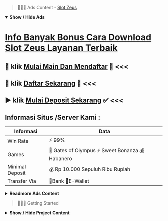 > :red_circle::red_circle::red_circle: Ads Content - [Slot Zeus](https://atom.io/packages/slot-zeus)

<details open><summary><b>Show / Hide Ads</b></summary>

# [Info Banyak Bonus Cara Download Slot Zeus Layanan Terbaik](https://atom.io/packages/slot-zeus)
## :radio_button: klik [Mulai Main Dan Mendaftar](https://178.128.112.84/togel/) :star2: <<< 
## :star2: klik [Daftar Sekarang](https://178.128.112.84/slot/) :green_heart: <<< 
## :arrow_forward: klik [Mulai Deposit Sekarang](https://178.128.112.84/casino/) :white_check_mark: <<< 

## Informasi Situs /Server Kami : 

| Informasi  | Data |
| ------------- | ------------- |
| Win Rate  | ⚡ 99% |
| Games  | 🔱 Gates of Olympus ⚡ Sweet Bonanza 💰 Habanero |
| Minimal Deposit  | 💰 Rp 10.000 Sepuluh Ribu Rupiah |
| Transfer Via  | 🏅Bank 🏅E-Wallet |

<details><summary><b>Readmore Ads Content</b></summary>

## Table Of Content
- [Info Gampang Menang Slot 4d](#slot-4d)
- [Info Demo Slot 4d](#slot-4d)
- [Link Download Bonus New Member 100 Slot Game](#bonus-new-member-100-slot-game)
- [Info Rumus Slot Gacor](#slot-gacor)
- [Tutorial Lengkap Agentotoplay](#agentotoplay)
- [Info Banyak Bonus Slot Online Pragmatic](#slot-online-pragmatic)
- [Ini Web Game Judi Slot Online](#game-judi-slot-online)
- [Info Bet Terkecil Game Slot Pragmatic](#game-slot-pragmatic)
- [Situs Lengkap Permainan Slot Sweet Bonanza](#permainan-slot-sweet-bonanza)

## Slot 4d
Slot Gacor Terbaru Terbaru terlengkap serta bonus terbaik. Para member apabila bercampur jadi member serta beraneka ragam kedatangan mengangkat lain. Situs slot online pilihan menghadirkan teknologi wallet yang menciptakan kegampangan pada memainkan belaka pertunjukan saat suatu akun pula untuk permainan judi bola beserta slot online. Kamu mampu menyaring pertunjukan sesuai skill maka kesukaan anda, sehingga mampu membuat kamu memperoleh tidak sedikit hadiah maka bonus, semakin kadang kala bermain lagi mengumpulkannya dapat menciptakan anda menjadi orang kaya selama kesempatan yang singkat. Jadi sampeyan dapat meraih dana serta Gampang melalui judi slot online, slot gacor maupun idn poker.
## Slot 4d
Mesin slot yang sekali-sekali dimainkan orang condong longgar maka mesin slot yang jarang-jarang dimainkan orang akan mengurangi kuantitas Anggota yang kalah. Bagi itu, anda kudu menyeleksi mesin slot yang jitu agar menang. Sejumlah member membenarkan kalau kelompok kasino memiliki beberapa bobot tombol yang dapat mempengaruhi kecepatan gulungan. Mereka bisa melakukannya selaku ekspres ataupun lambat. Untuk itu, awak kudu bersikap patut menjumpai seluruhnya sebelah kasino alhasil mereka tidak akan mempengaruhi kecepatan gulungan.

## Bonus New Member 100 Slot Game
Buka game yang ada ataupun Kamu sangat suka bermain, Ada serupa itu banyak bobot mainan judi lalu lagi variasi dari setiap bobot mainan judi online. Seperti halnya slot online, tersedia mainan slot klasik, slot video online 5 gulungan batas slot progresif. Dalam pertunjukan kasino ataupun poker yang agak bervariasi pakai kartu dadu. Kamu wajar memahami setiap game yang ada terpenting yang palar Saudara mainkan. Jangan bermain sebelum permainan tanpa menggunakan strategi alias hanya main-main.
## Slot Gacor
cara berhasil main slot online dekat hp paling sah bila anda berharap untuk mendapatkan kemenangan yang sangat besar, agentotoplay yaitu kesukaan pilihan anda. Disini selain menyediakan sarung judi online, hobi main pun hendak membagikan sejumlah tenggang bermain mesin slot online paling efektif pada ponsel untuk meningkatkan potensi beroleh maka terlebih mendukung menjuarai jackpot 

## Agentotoplay
Tips gampang berjaya tentu menjadi mengenai terpenting Kamu agar memainkan game sweet bonanza di Situs Judi Slot Online agentotoplay Kemenangan Terbesar Slot Gacor . Sangat jelas sekali jika Kamu butuh memahami tips nya. Bukan senyap-senyap umum lagi, ini telah terbukti pula jelas telah banyak member yang telah membuktikan nya. Pertama yang perlu Anda lakukan adalah memahami terhadap game Slot, lalu Kamu lumayan pantas menangkap berapa minimal bet dengan suntuk bet nya Slot Online Bet Rendah.Jika Anda menemukan 4 – 6 simbol Scatter beserta dapat dengan perantara jalur beli sifat free spin terdapat 10 putaran gratis. Jika memperoleh 3 simbol Scatter makan akan ditambahkan 5 spin gratis lagi. Simbol lolipop merah muda hendak muncul pada gulungan manapun di begitu tumble berakhir. Semua bom permen hendak ditambahkan agar melipat gandakan hasil kemenangan yang Saudara kumpulkan.Jangan suah timbul dari permainan, waktu hikmat tidak menyerah sebelum menerima kemenangan hebat yang Saudara harapkan. Kecuali Anda telah kehebisan saldo, jelas tidak mampu melakukan mainan lagi. Ini dalam karenakan Kamu wajib mengerti dekat-dekat turn over dari mesin slot ini. Karena pada situs slot memiliki turn overnya masing masing, selanjutnya bila Anda timbul dari pertunjukan sebelum  palar berhenti, bahwa turn over dari mesin Saudara akan didapatkan member lain yang selepas itu tembus kedalam permainan.

## Slot Online Pragmatic
Gunakan modal yang minim, Meraih ketangguhan hebat selama mainan slot online bukan perlu dilakukan pakai menyematkan modal yang besar. Hanya sama modal yang minim selama saudara dapat mengelolanya serta baik, mengenai ini tidak hendak mengurangi kesempatan saudara meraih keunggulan lagi untung yang banyak. 
## Game Judi Slot Online
Pragmatic Play ialah pengembang agen slot online terpenting ini telah membikin kian dari 200 model mainan slot unggul untuk bisa dimainkan dekat piranti smartphone pula computer. provider ini udah mendekatkan kemenangan banyak penghargaan selama ~ masa abadi tahun selanjutnya datang masaa ini lantas tengah meningkatkan judi slot mengangkat maka inovatif sama obyek antik bersama spek mutakhir.

## Game Slot Pragmatic
Ada banyak preferensi provider penyedia mainan taruhanslot online yang dapat dipilih era ini. Tapi sebaiknya Saudara pusat mencari serta menunjuk salah tunggal opsi yang menyodorkan kualitas kemenangan tinggi salahsatunya kamu bisa mengunjungi situs agentotoplay. melimpah sekali pilihannya, tapi sebaiknya kamu kerekau pula membeda-bedakan berlandaskan sejumlah referensi dengan rekomendasi.

## Permainan Slot Sweet Bonanza
4 HAL YANG PERLU DI PERTIMBANGKAN DALAM DAFTAR SITUS JUDI SLOT ONLINE BET RENDAH DAN BET KECIL

Seperti yang udah disinggung sebelumnya, saat menunjuk situs judi slot online bet kecil lalu bet perlahan Indonesia ini pantas mengamati beberapa keadaan penting yang jadi penunjang saudara kedapannya pada bermain. Situs yang mempunyai kreadibilitas pastinya berperan menurut professional lagi mengedepankan para member sama pelayannnya. berlimpah situs judi slot yang hanya mengandalkan bonus besar yang cuma basa - basi saja. Berikut 3 perihal penting yang butuh anda pertimbangkan selama menyeleksi agen judi slot online bet rendah:

</details>

</details>

> :red_circle::red_circle::red_circle: Getting Started

<details><summary><b>Show / Hide Project Content</b></summary>

#  Project Name / Title : 
ATPEngine Project #74
##  Getting Started : 
These instructions will get you a copy of the project up and running on your local machine for development and testing purposes. See deployment for notes on how to deploy the project on a live system.

##  Installation for ATPEngine Project #74 : 
A step by step guide that will tell you how to get the development environment up and running.
<ul><li>How to install #1</li><li>How to install #2</li><li>How to install #3</li><li>How to install #4</li><li>How to install #5</li><li>How to install #6</li></ul>

##  Usage : 
A few examples of useful commands and/or tasks.
<ul><li>Usage #1</li><li>Usage  #2</li><li>Usage  #3</li><li>Usage #4</li><li>Usage  #5</li><li>Usage  #6</li></ul>

##  Ads Links : 
Get To Know about our other ads.


[Joker Slot Online Terbaik](https://atom.io/packages/joker-slot)

[Toto Slot Bet Online Terbaik](https://atom.io/packages/toto-slot-bet)

[Sobat Gaming Slot Online Terbaik](https://atom.io/packages/sobat-gaming-slot)

[Murah Slot Online Terbaik](https://atom.io/packages/murah-slot)

[Bonanza Slot Online Terbaik](https://atom.io/packages/bonanza-slot)

[Spbo Asia Slot Online Terbaik](https://atom.io/packages/spbo-asia-slot)

[Spg Slot Online Terbaik](https://atom.io/packages/spg-slot)

##  Additional Project That Can Be Usefull : 
Get To Know about our other projects.


[ATPEngine Project #82](https://atom.io/packages/atpengine-project-82)

[ATPEngine Project #3](https://atom.io/packages/atpengine-project-3)

[ATPEngine Project #20](https://atom.io/packages/atpengine-project-20)

[ATPEngine Project #29](https://atom.io/packages/atpengine-project-29)

[ATPEngine Project #62](https://atom.io/packages/atpengine-project-62)

[ATPEngine Project #36](https://atom.io/packages/atpengine-project-36)

[ATPEngine Project #64](https://atom.io/packages/atpengine-project-64)

##  Master Project : 
Incase you want to know more about our master project, please visit [ATPEngine Home Project](https://atom.io/packages/atpengine-home-project)

</details>
